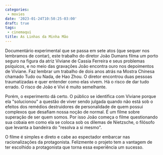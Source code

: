 ```yaml
---
categories:
 - movies
date: '2023-01-24T10:50:25-03:00'
draft: true
tags:
 - cinemaqui
title: As Linhas da Minha Mão
---
```


Documentário experimental que se passa em sete atos (que sequer nos lembramos de contar), este trabalho do diretor João Dumans filma um porto seguro na figura da atriz Viviane de Cassia Ferreira e seus problemas psíquicos, e no meio das gravações João encontra ouro nos depoimentos de Viviane. Faz lembrar um trabalho de dois anos atrás na Mostra Chinesa chamado Tudo ou Nada, de Hao Zhou. O diretor encontrou duas pessoas traumatizadas e quer entender como elas vivem. Há o risco de dar tudo errado. O risco de João e Vivi é muito semelhante.

Porém, o experimento dá certo. O público se identifica com Viviane porque ela "solucionou" a questão de viver sendo julgada quando não está sob o efeitos dos remédios destruidores de personalidade de quem possui complexos que desafiam nossa noção de normal. É um filme sobre superação de ser quem somos. Por isso João começa o filme questionando sua cobaia em como ela se coloca sob os dilemas de Nietzsche, o filósofo que levanta a bandeira do "resolva a si mesmo".

O filme é simples e direto e cabe ao espectador embarcar nas racionalizações da protagonista. Felizmente o projeto tem a vantagem de ter escolhido a protagonista que torna essa experiência um sucesso.
